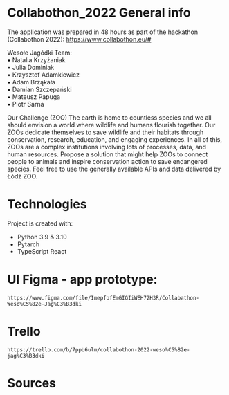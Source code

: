 # Collabothon_2022 General info

The application was prepared in 48 hours as part of the hackathon (Collabothon 2022): https://www.collabothon.eu/#

Wesołe Jagódki Team:  
	• Natalia Krzyżaniak  
	• Julia Dominiak  
	• Krzysztof Adamkiewicz  
	• Adam Brząkała  
	• Damian Szczepański  
	• Mateusz Papuga  
	• Piotr Sarna  

Our Challenge (ZOO)
	The earth is home to countless species and we all should envision a world where wildlife and humans flourish together. 
	Our ZOOs dedicate themselves to save wildlife and their habitats through conservation, research, education, and engaging experiences. 
	In all of this, ZOOs are a complex institutions involving lots of processes, data, and human resources. 
	Propose a solution that might help ZOOs to connect people to animals and inspire conservation action to save endangered species. 
	Feel free to use the generally available APIs and data delivered by Łódź ZOO.

# Technologies
Project is created with:  
* Python 3.9 & 3.10  
* Pytarch  
* TypeScript React  


# UI Figma - app prototype: 
	https://www.figma.com/file/ImepfofEmGIGIiWEH72H3R/Collabathon-Weso%C5%82e-Jag%C3%B3dki

# Trello
	https://trello.com/b/7ppU6ulm/collabothon-2022-weso%C5%82e-jag%C3%B3dki

# Sources

